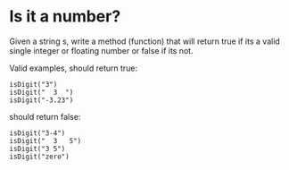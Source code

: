 # Is it a number?

Given a string s, write a method (function) that will return true if its a valid single integer or floating number or false if its not.

Valid examples, should return true:

```
isDigit("3")
isDigit("  3  ")
isDigit("-3.23")
```

should return false:

```
isDigit("3-4")
isDigit("  3   5")
isDigit("3 5")
isDigit("zero")
```
